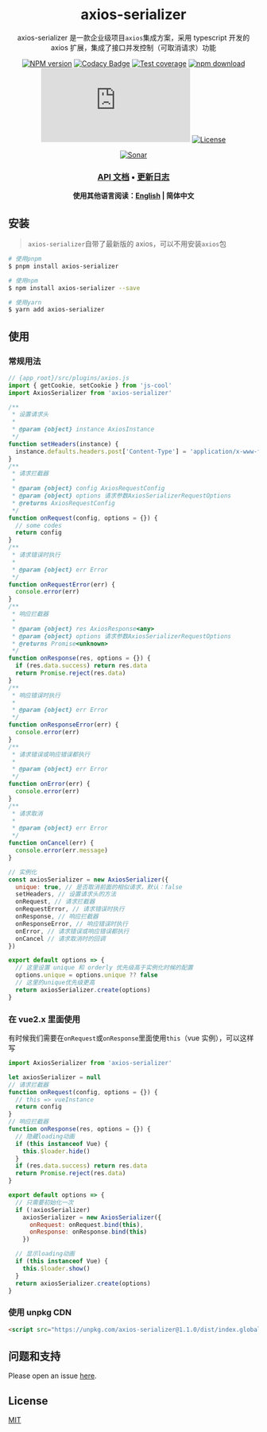 <div style="text-align: center;" align="center">

# axios-serializer

axios-serializer 是一款企业级项目`axios`集成方案，采用 typescript 开发的 axios 扩展，集成了接口并发控制（可取消请求）功能

[![NPM version][npm-image]][npm-url]
[![Codacy Badge][codacy-image]][codacy-url]
[![Test coverage][codecov-image]][codecov-url]
[![npm download][download-image]][download-url]
[![gzip][gzip-image]][gzip-url]
[![License][license-image]][license-url]

[![Sonar][sonar-image]][sonar-url]

</div>

<div style="text-align: center; margin-bottom: 20px;" align="center">

### **[API 文档](https://www.saqqdy.com/axios-serializer)** • **[更新日志](./CHANGELOG.md)**

**使用其他语言阅读：[English](./README.md) | 简体中文**

</div>

## 安装

> `axios-serializer`自带了最新版的 axios，可以不用安装`axios`包

```bash
# 使用pnpm
$ pnpm install axios-serializer

# 使用npm
$ npm install axios-serializer --save

# 使用yarn
$ yarn add axios-serializer
```

## 使用

### 常规用法

```js
// {app_root}/src/plugins/axios.js
import { getCookie, setCookie } from 'js-cool'
import AxiosSerializer from 'axios-serializer'

/**
 * 设置请求头
 *
 * @param {object} instance AxiosInstance
 */
function setHeaders(instance) {
  instance.defaults.headers.post['Content-Type'] = 'application/x-www-form-urlencoded'
}
/**
 * 请求拦截器
 *
 * @param {object} config AxiosRequestConfig
 * @param {object} options 请求参数AxiosSerializerRequestOptions
 * @returns AxiosRequestConfig
 */
function onRequest(config, options = {}) {
  // some codes
  return config
}
/**
 * 请求错误时执行
 *
 * @param {object} err Error
 */
function onRequestError(err) {
  console.error(err)
}
/**
 * 响应拦截器
 *
 * @param {object} res AxiosResponse<any>
 * @param {object} options 请求参数AxiosSerializerRequestOptions
 * @returns Promise<unknown>
 */
function onResponse(res, options = {}) {
  if (res.data.success) return res.data
  return Promise.reject(res.data)
}
/**
 * 响应错误时执行
 *
 * @param {object} err Error
 */
function onResponseError(err) {
  console.error(err)
}
/**
 * 请求错误或响应错误都执行
 *
 * @param {object} err Error
 */
function onError(err) {
  console.error(err)
}
/**
 * 请求取消
 *
 * @param {object} err Error
 */
function onCancel(err) {
  console.error(err.message)
}

// 实例化
const axiosSerializer = new AxiosSerializer({
  unique: true, // 是否取消前面的相似请求，默认：false
  setHeaders, // 设置请求头的方法
  onRequest, // 请求拦截器
  onRequestError, // 请求错误时执行
  onResponse, // 响应拦截器
  onResponseError, // 响应错误时执行
  onError, // 请求错误或响应错误都执行
  onCancel // 请求取消时的回调
})

export default options => {
  // 这里设置 unique 和 orderly 优先级高于实例化时候的配置
  options.unique = options.unique ?? false
  // 这里的unique优先级更高
  return axiosSerializer.create(options)
}
```

### 在 vue2.x 里面使用

有时候我们需要在`onRequest`或`onResponse`里面使用`this`（vue 实例），可以这样写

```js
import AxiosSerializer from 'axios-serializer'

let axiosSerializer = null
// 请求拦截器
function onRequest(config, options = {}) {
  // this => vueInstance
  return config
}
// 响应拦截器
function onResponse(res, options = {}) {
  // 隐藏loading动画
  if (this instanceof Vue) {
    this.$loader.hide()
  }
  if (res.data.success) return res.data
  return Promise.reject(res.data)
}

export default options => {
  // 只需要初始化一次
  if (!axiosSerializer)
    axiosSerializer = new AxiosSerializer({
      onRequest: onRequest.bind(this),
      onResponse: onResponse.bind(this)
    })

  // 显示loading动画
  if (this instanceof Vue) {
    this.$loader.show()
  }
  return axiosSerializer.create(options)
}
```

### 使用 unpkg CDN

```html
<script src="https://unpkg.com/axios-serializer@1.1.0/dist/index.global.prod.js"></script>
```

## 问题和支持

Please open an issue [here](https://github.com/saqqdy/axios-serializer/issues).

## License

[MIT](LICENSE)

[npm-image]: https://img.shields.io/npm/v/axios-serializer.svg?style=flat-square
[npm-url]: https://npmjs.org/package/axios-serializer
[codacy-image]: https://app.codacy.com/project/badge/Grade/f70d4880e4ad4f40aa970eb9ee9d0696
[codacy-url]: https://www.codacy.com/gh/saqqdy/axios-serializer/dashboard?utm_source=github.com&utm_medium=referral&utm_content=saqqdy/axios-serializer&utm_campaign=Badge_Grade
[codecov-image]: https://img.shields.io/codecov/c/github/saqqdy/axios-serializer.svg?style=flat-square
[codecov-url]: https://codecov.io/github/saqqdy/axios-serializer?branch=master
[download-image]: https://img.shields.io/npm/dm/axios-serializer.svg?style=flat-square
[download-url]: https://npmjs.org/package/axios-serializer
[gzip-image]: http://img.badgesize.io/https://unpkg.com/axios-serializer/dist/index.global.prod.js?compression=gzip&label=gzip%20size:%20JS
[gzip-url]: http://img.badgesize.io/https://unpkg.com/axios-serializer/dist/index.global.prod.js?compression=gzip&label=gzip%20size:%20JS
[license-image]: https://img.shields.io/badge/License-MIT-blue.svg
[license-url]: LICENSE
[sonar-image]: https://sonarcloud.io/api/project_badges/quality_gate?project=saqqdy_axios-serializer
[sonar-url]: https://sonarcloud.io/dashboard?id=saqqdy_axios-serializer
